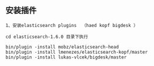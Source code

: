 安装插件
-------------

	1、安装elasticsearch plugins  （haed kopf bigdesk ）
	
	cd elasticsearch-1.6.0 目录下执行
	
    bin/plugin -install mobz/elasticsearch-head
    bin/plugin -install lmenezes/elasticsearch-kopf/master
    bin/plugin -install lukas-vlcek/bigdesk/master
